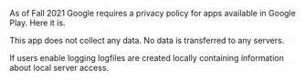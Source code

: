 As of Fall 2021 Google requires a privacy policy for apps available in Google Play. Here it is.

This app does not collect any data. No data is transferred to any servers.

If users enable logging logfiles are created locally containing information about local server access.
